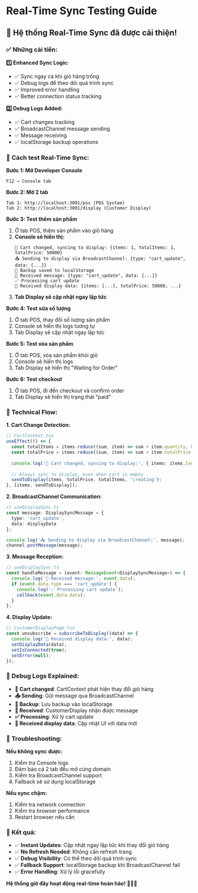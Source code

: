 # Real-Time Sync Testing Guide

## 🚀 **Hệ thống Real-Time Sync đã được cải thiện!**

### ✅ **Những cải tiến:**

**1️⃣ Enhanced Sync Logic:**
- ✅ Sync ngay cả khi giỏ hàng trống
- ✅ Debug logs để theo dõi quá trình sync
- ✅ Improved error handling
- ✅ Better connection status tracking

**2️⃣ Debug Logs Added:**
- ✅ Cart changes tracking
- ✅ BroadcastChannel message sending
- ✅ Message receiving
- ✅ localStorage backup operations

### 🧪 **Cách test Real-Time Sync:**

**Bước 1: Mở Developer Console**
```
F12 → Console tab
```

**Bước 2: Mở 2 tab**
```
Tab 1: http://localhost:3001/pos (POS System)
Tab 2: http://localhost:3001/display (Customer Display)
```

**Bước 3: Test thêm sản phẩm**
1. Ở tab POS, thêm sản phẩm vào giỏ hàng
2. **Console sẽ hiển thị:**
   ```
   🛒 Cart changed, syncing to display: {items: 1, totalItems: 1, totalPrice: 50000}
   📤 Sending to display via BroadcastChannel: {type: "cart_update", data: {...}}
   💾 Backup saved to localStorage
   📨 Received message: {type: "cart_update", data: {...}}
   ✅ Processing cart update
   📡 Received display data: {items: [...], totalPrice: 50000, ...}
   ```
3. **Tab Display sẽ cập nhật ngay lập tức**

**Bước 4: Test sửa số lượng**
1. Ở tab POS, thay đổi số lượng sản phẩm
2. Console sẽ hiển thị logs tương tự
3. Tab Display sẽ cập nhật ngay lập tức

**Bước 5: Test xóa sản phẩm**
1. Ở tab POS, xóa sản phẩm khỏi giỏ
2. Console sẽ hiển thị logs
3. Tab Display sẽ hiển thị "Waiting for Order"

**Bước 6: Test checkout**
1. Ở tab POS, đi đến checkout và confirm order
2. Tab Display sẽ hiển thị trạng thái "paid"

### 🔧 **Technical Flow:**

**1. Cart Change Detection:**
```typescript
// CartContext.tsx
useEffect(() => {
  const totalItems = items.reduce((sum, item) => sum + item.quantity, 0);
  const totalPrice = items.reduce((sum, item) => sum + item.totalPrice, 0);
  
  console.log('🛒 Cart changed, syncing to display:', { items: items.length, totalItems, totalPrice });
  
  // Always sync to display, even when cart is empty
  sendToDisplay(items, totalPrice, totalItems, 'creating');
}, [items, sendToDisplay]);
```

**2. BroadcastChannel Communication:**
```typescript
// useDisplaySync.ts
const message: DisplaySyncMessage = {
  type: 'cart_update',
  data: displayData
};

console.log('📤 Sending to display via BroadcastChannel:', message);
channel.postMessage(message);
```

**3. Message Reception:**
```typescript
// useDisplaySync.ts
const handleMessage = (event: MessageEvent<DisplaySyncMessage>) => {
  console.log('📨 Received message:', event.data);
  if (event.data.type === 'cart_update') {
    console.log('✅ Processing cart update');
    callback(event.data.data);
  }
};
```

**4. Display Update:**
```typescript
// CustomerDisplayPage.tsx
const unsubscribe = subscribeToDisplay((data) => {
  console.log('📡 Received display data:', data);
  setDisplayData(data);
  setIsConnected(true);
  setError(null);
});
```

### 🎯 **Debug Logs Explained:**

- **🛒 Cart changed**: CartContext phát hiện thay đổi giỏ hàng
- **📤 Sending**: Gửi message qua BroadcastChannel
- **💾 Backup**: Lưu backup vào localStorage
- **📨 Received**: CustomerDisplay nhận được message
- **✅ Processing**: Xử lý cart update
- **📡 Received display data**: Cập nhật UI với data mới

### 🚨 **Troubleshooting:**

**Nếu không sync được:**
1. Kiểm tra Console logs
2. Đảm bảo cả 2 tab đều mở cùng domain
3. Kiểm tra BroadcastChannel support
4. Fallback sẽ sử dụng localStorage

**Nếu sync chậm:**
1. Kiểm tra network connection
2. Kiểm tra browser performance
3. Restart browser nếu cần

### 🎯 **Kết quả:**

- ✅ **Instant Updates**: Cập nhật ngay lập tức khi thay đổi giỏ hàng
- ✅ **No Refresh Needed**: Không cần refresh trang
- ✅ **Debug Visibility**: Có thể theo dõi quá trình sync
- ✅ **Fallback Support**: localStorage backup khi BroadcastChannel fail
- ✅ **Error Handling**: Xử lý lỗi gracefully

**Hệ thống giờ đây hoạt động real-time hoàn hảo!** 🚀✨📡
